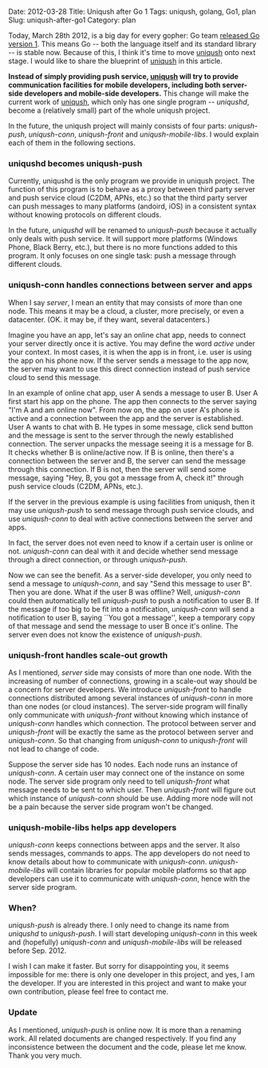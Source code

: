 Date: 2012-03-28
Title: Uniqush after Go 1
Tags: uniqush, golang, Go1, plan
Slug: uniqush-after-go1
Category: plan

Today, March 28th 2012, is a big day for every gopher: Go team
[released Go version 1](http://blog.golang.org/2012/03/go-version-1-is-released.html). This
means Go -- both the language itself and its standard library -- is
stable now. Because of this, I think it's time to move
[uniqush](http://uniqush.org) onto next stage. I would like to share
the blueprint of [uniqush](http://uniqush.org) in this article.

__Instead of simply providing push service,
[uniqush](http://uniqush.org) will try to provide communication
facilities for mobile developers, including both server-side
developers and mobile-side developers.__ This change will make the
current work of [uniqush](http://uniqush.org), which only has one
single program -- *uniqushd*, become a (relatively small) part of the
whole uniqush project.

In the future, the uniqush project will mainly consists of four
parts: *uniqush-push*, *uniqush-conn*, *uniqush-front* and *uniqush-mobile-libs*. I would
explain each of them in the following sections.

### uniqushd becomes uniqush-push

Currently, uniqushd is the only program we provide in uniqush
project. The function of this program is to behave as a proxy between
third party server and push service cloud (C2DM, APNs, etc.) so that
the third party server can push messages to many platforms (andoird,
iOS) in a consistent syntax without knowing protocols on different
clouds.

In the future, *uniqushd* will be renamed to *uniqush-push* because it
actually only deals with push service. It will support more platforms
(Windows Phone, Black Berry, etc.), but there is no more functions
added to this program. It only focuses on one single task: push a
message through different clouds.

### uniqush-conn handles connections between server and apps

When I say *server*, I mean an entity that may consists of more than
one node. This means it may be a cloud, a cluster, more precisely, or
even a datacenter. (OK. it may be, if they want, several datacenters.)

Imagine you have an app, let's say an online chat app, needs to
connect your server directly once it is active. You may define
the word *active* under your context. In most cases, it is when the
app is in front, i.e. user is using the app on his phone now. If the
server sends a message to the app now, the server may want to use this
direct connection instead of push service cloud to send this message.

In an example of online chat app, user A sends a message to
user B. User A first start his app on the phone. The app then connects to
the server saying "I'm A and am online now". From now on, the
app on user A's phone is active and a connection between the app
 and the server is established. User A wants to chat
with B. He types in some message, click send button and the message is
sent to the server through the newly established connection. The
server unpacks the message seeing it is a message for B. It checks
whether B is online/active now. If B is online, then there's a
connection between the server and B, the server can send the message
through this connection. If B is not, then the server will send some
message, saying "Hey, B, you got a message from A, check it!" through
push service clouds (C2DM, APNs, etc.).

If the server in the previous example is using facilities from
uniqush, then it may use *uniqush-push* to send message through push
service clouds, and use *uniqush-conn* to deal with active connections
between the server and apps.

In fact, the server does not even need to know if a certain user is
online or not. *uniqush-conn* can deal with it and decide whether send
message through a direct connection, or through *uniqush-push*.

Now we can see the benefit. As a server-side developer, you only need
to send a message to *uniqush-conn*, and say "Send this message to
user B". Then you are done. What if the user B was offline? Well, 
*uniqush-conn* could then automatically tell *uniqush-push* to push a
notification to user B. If the message if too big to be fit into a
notification, *uniqush-conn* will send a notification to user B,
saying ``You got a message'', keep a temporary copy of that message
and send the message to user B once it's online. The server even does
not know the existence of *uniqush-push*.

### uniqush-front handles scale-out growth

As I mentioned, *server* side may consists of more than one
node. With the increasing of number of connections, growing in a
scale-out way should be a concern for server developers. We introduce
*uniqush-front* to handle connections distributed among several
instances of *uniqush-conn* in more than one nodes (or cloud
instances). The server-side program will finally only communicate with
*uniqush-front* without knowing which instance of *uniqush-conn*
handles which connection. The protocol between server and
*uniqush-front* will be exactly the same as the protocol between
server and *uniqush-conn*. So that changing from *uniqush-conn* to
*uniqush-front* will not lead to change of code.

Suppose the server side has 10 nodes. Each node runs an instance of
*uniqush-conn*. A certain user may connect one of the instance on some
node. The server side program only need to tell *uniqush-front* what
message needs to be sent to which user. Then *uniqush-front* will
figure out which instance of *uniqush-conn* should be use. Adding more
node will not be a pain because the server side program won't be
changed.

### uniqush-mobile-libs helps app developers

*uniqush-conn* keeps connections between apps and the server. It also
 sends messages, commands to apps. The app developers do not need to
 know details about how to communicate with
 *uniqush-conn*. *uniqush-mobile-libs* will contain libraries for
 popular mobile platforms so that app developers can use it to
 communicate with *uniqush-conn*, hence with the server side program.
 
### When?

*uniqush-push* is already there. I only need to change its name from
 *uniqushd* to *uniqush-push*. I will start developing *uniqush-conn*
in this week and (hopefully) *uniqush-conn* and *uniqush-mobile-libs*
will be released before Sep. 2012.

I wish I can make it faster. But sorry for disappointing you, it seems
impossible for me: there is only one developer in this project, and
yes, I am the developer. If you are interested in this project and
want to make your own contribution, please feel free to contact me.

### Update

As I mentioned, *uniqush-push* is online now. It is more than a
renaming work. All related documents are changed respectively. If you
find any inconsistence between the document and the code, please let
me know. Thank you very much.
